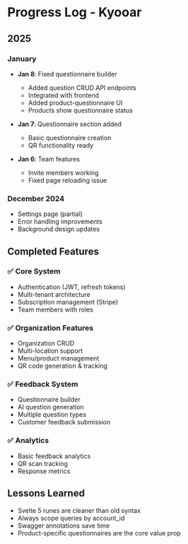 # Progress Log - Kyooar

## 2025

### January

- **Jan 8**: Fixed questionnaire builder
  - Added question CRUD API endpoints
  - Integrated with frontend
  - Added product-questionnaire UI
  - Products show questionnaire status
- **Jan 7**: Questionnaire section added
  - Basic questionnaire creation
  - QR functionality ready

- **Jan 6**: Team features
  - Invite members working
  - Fixed page reloading issue

### December 2024

- Settings page (partial)
- Error handling improvements
- Background design updates

## Completed Features

### ✅ Core System

- Authentication (JWT, refresh tokens)
- Multi-tenant architecture
- Subscription management (Stripe)
- Team members with roles

### ✅ Organization Features

- Organization CRUD
- Multi-location support
- Menu/product management
- QR code generation & tracking

### ✅ Feedback System

- Questionnaire builder
- AI question generation
- Multiple question types
- Customer feedback submission

### ✅ Analytics

- Basic feedback analytics
- QR scan tracking
- Response metrics

## Lessons Learned

- Svelte 5 runes are cleaner than old syntax
- Always scope queries by account_id
- Swagger annotations save time
- Product-specific questionnaires are the core value prop
